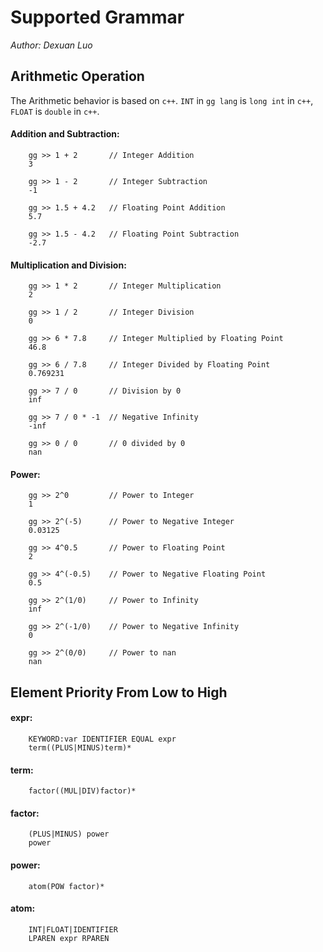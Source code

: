 # Supported Grammar
_Author: Dexuan Luo_

## Arithmetic Operation
The Arithmetic behavior is based on `c++`. `INT` in `gg lang` is `long int` in `c++`, `FLOAT` is `double` in `c++`.
#### Addition and Subtraction: <br/>
        gg >> 1 + 2       // Integer Addition
        3
        
        gg >> 1 - 2       // Integer Subtraction 
        -1
        
        gg >> 1.5 + 4.2   // Floating Point Addition
        5.7
        
        gg >> 1.5 - 4.2   // Floating Point Subtraction
        -2.7
      
#### Multiplication and Division: <br/>
        gg >> 1 * 2       // Integer Multiplication
        2
   
        gg >> 1 / 2       // Integer Division
        0
        
        gg >> 6 * 7.8     // Integer Multiplied by Floating Point
        46.8
        
        gg >> 6 / 7.8     // Integer Divided by Floating Point
        0.769231
        
        gg >> 7 / 0       // Division by 0
        inf
        
        gg >> 7 / 0 * -1  // Negative Infinity
        -inf
        
        gg >> 0 / 0       // 0 divided by 0
        nan
        
#### Power: <br/>
        gg >> 2^0         // Power to Integer
        1
        
        gg >> 2^(-5)      // Power to Negative Integer
        0.03125
        
        gg >> 4^0.5       // Power to Floating Point
        2
        
        gg >> 4^(-0.5)    // Power to Negative Floating Point
        0.5
        
        gg >> 2^(1/0)     // Power to Infinity
        inf
        
        gg >> 2^(-1/0)    // Power to Negative Infinity
        0
        
        gg >> 2^(0/0)     // Power to nan
        nan
        
        
        
## Element Priority From Low to High

#### expr: <br/>
        KEYWORD:var IDENTIFIER EQUAL expr
        term((PLUS|MINUS)term)*

#### term: <br/>
        factor((MUL|DIV)factor)*

#### factor: <br/>
        (PLUS|MINUS) power
        power

#### power: <br/>
        atom(POW factor)*
           
#### atom: <br/>
        INT|FLOAT|IDENTIFIER
        LPAREN expr RPAREN
        
